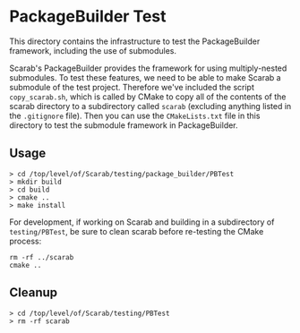 # PackageBuilder Test

This directory contains the infrastructure to test the PackageBuilder framework, including the use of submodules.

Scarab's PackageBuilder provides the framework for using multiply-nested submodules.  To test these features, we need to be able to make Scarab a submodule of the test project.  Therefore we've included the script `copy_scarab.sh`, which is called by CMake to copy all of the contents of the scarab directory to a subdirectory called `scarab` (excluding anything listed in the `.gitignore` file).  Then you can use the `CMakeLists.txt` file in this directory to test the submodule framework in PackageBuilder.

## Usage

```
> cd /top/level/of/Scarab/testing/package_builder/PBTest
> mkdir build
> cd build
> cmake ..
> make install
```

For development, if working on Scarab and building in a subdirectory of `testing/PBTest`, be sure to clean scarab before re-testing the CMake process:

```
rm -rf ../scarab
cmake ..
```

## Cleanup

```
> cd /top/level/of/Scarab/testing/PBTest
> rm -rf scarab
```
